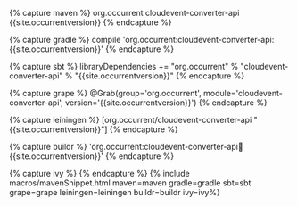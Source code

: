 {% capture maven %}
<dependency>
    <groupId>org.occurrent</groupId>
    <artifactId>cloudevent-converter-api</artifactId>
    <version>{{site.occurrentversion}}</version>
</dependency>
{% endcapture %}

{% capture gradle %}
compile 'org.occurrent:cloudevent-converter-api:{{site.occurrentversion}}'
{% endcapture %}

{% capture sbt %}
libraryDependencies += "org.occurrent" % "cloudevent-converter-api" % "{{site.occurrentversion}}"
{% endcapture %}

{% capture grape %}
@Grab(group='org.occurrent', module='cloudevent-converter-api', version='{{site.occurrentversion}}') 
{% endcapture %}

{% capture leiningen %}
[org.occurrent/cloudevent-converter-api "{{site.occurrentversion}}"]
{% endcapture %}

{% capture buildr %}
'org.occurrent:cloudevent-converter-api:jar:{{site.occurrentversion}}'
{% endcapture %}

{% capture ivy %}
<dependency org="org.occurrent" name="cloudevent-converter-api" rev="{{site.occurrentversion}}" />
{% endcapture %}
{% include macros/mavenSnippet.html maven=maven gradle=gradle sbt=sbt grape=grape leiningen=leiningen buildr=buildr ivy=ivy%}